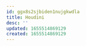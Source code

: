 ```yaml
---
id: ggx8s2sjbiden1nujgkwdla
title: Houdini
desc: ''
updated: 1655514869129
created: 1655514869129
---
```



